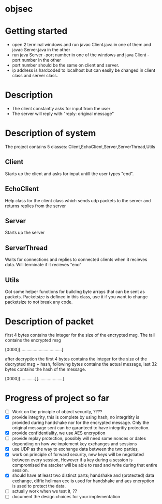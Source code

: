 # objsec
# Getting started
  * open 2 terminal windows and run javac Client.java in one of them and javac Server.java in the other
  * run java Server -port number in one of the windows and java Client -port number in the other
  * port number should be the same on client and server.
  * ip address is hardcoded to localhost but can easily be changed in client class and server class.
# Description
  * The client constantly asks for input from the user
  * The server will reply with "reply: original message"
# Description of system
  The project contains 5 classes: Client,EchoClient,Server,ServerThread,Utils
  ## Client
  Starts up the client and asks for input untill the user types "end". 
  ## EchoClient
  Help class for the client class which sends udp packets to the server and returns replies from the server
  ## Server
  Starts up the server
  ## ServerThread
  Waits for connections and replies to connected clients when it recieves data.
  Will terminate if it recieves "end"
  ## Utils
  Got some helper functions for building byte arrays that can be sent as packets.
  Packetsize is defined in this class, use it if you want to change packetsize to not break any code.
  
# Description of packet
  first 4 bytes contains the integer for the size of the encrypted msg. The tail contains the encrypted msg
  
   [0000][..................................]
   
  after decryption the first 4 bytes contains the integer for the size of the decrypted msg + hash, following bytes contains the actual message,
  last 32 bytes contains the hash of the message.
  
  [0000][............][....................]
  
# Progress of project so far
- [ ] Work on the principle of object security, ????
- [x] provide integrity, this is complete by using hash, no integritity is provided during handshake nor for the encrypted message. Only the original message sent can be garanteed to have integritiy protection.
- [x] provide confidentiality, we use AES encryption
- [ ] provide replay protection, possibly will need some nonces or dates depending on how we implement key exchanges and sessions
- [X] use UDP as the way to exchange data between the two parties,
- [x] work on principle of forward security, new keys will be negotiated between every session, However if a key during 
a session is compromised the atacker will be able to read and write during that entire session.
- [x] should have at least two distinct parts; handshake and (protected) data exchange, diffie hellman ecc is used for handshake and aes encryption is used to protect the data.
- [ ] actually work when we test it, ??
- [ ] document the design choices for your implementation
